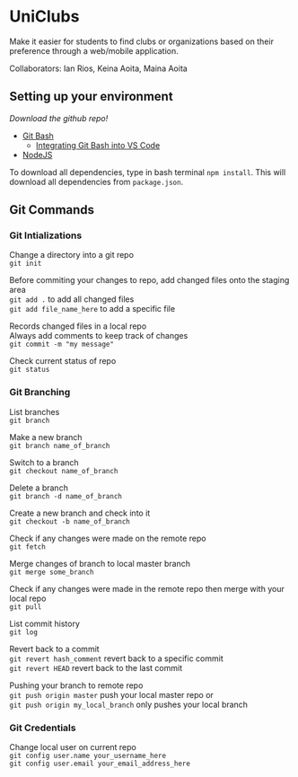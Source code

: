 # UniClubs
Make it easier for students to find clubs or organizations based on their preference through a web/mobile application.

Collaborators: Ian Rios, Keina Aoita, Maina Aoita

## Setting up your environment

*Download the github repo!*

* [Git Bash](https://git-scm.com/downloads)
    * [Integrating Git Bash into VS Code](https://stackoverflow.com/questions/42606837/how-do-i-use-bash-on-windows-from-the-visual-studio-code-integrated-terminal)
* [NodeJS](https://nodejs.org/en/download/)

To download all dependencies, type in bash terminal `npm install`. This will download all dependencies from `package.json`.

## Git Commands

### **Git Intializations**

Change a directory into a git repo  
`git init`

Before commiting your changes to repo, add changed files onto the staging area  
`git add .` to add all changed files  
`git add file_name_here` to add a specific file  

Records changed files in a local repo  
Always add comments to keep track of changes  
`git commit -m "my message"`  

Check current status of repo  
`git status`

### **Git Branching**

List branches  
`git branch`

Make a new branch  
`git branch name_of_branch`

Switch to a branch  
`git checkout name_of_branch`

Delete a branch  
`git branch -d name_of_branch`

Create a new branch and check into it  
`git checkout -b name_of_branch`

Check if any changes were made on the remote repo  
`git fetch`

Merge changes of branch to local master branch  
`git merge some_branch`

Check if any changes were made in the remote repo then merge with your local repo  
`git pull`

List commit history  
`git log`

Revert back to a commit  
`git revert hash_comment` revert back to a specific commit  
`git revert HEAD` revert back to the last commit

Pushing your branch to remote repo  
`git push origin master` push your local master repo or  
`git push origin my_local_branch` only pushes your local branch

### **Git Credentials**

Change local user on current repo  
`git config user.name your_username_here`  
`git config user.email your_email_address_here`

